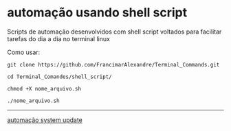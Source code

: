 # automação usando shell script

Scripts de automação desenvolvidos com shell script voltados para facilitar
tarefas do dia a dia no terminal linux

Como usar:

```git clone https://github.com/FrancimarAlexandre/Terminal_Commands.git```

`cd Terminal_Comandes/shell_script/`

`chmod +X nome_arquivo.sh`

`./nome_arquivo.sh`

---

[automação system update](update_system.sh)

